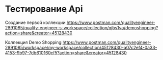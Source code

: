 # Тестирование Api

Создание первой коллекции
https://www.postman.com/qualityengineer-2891085/quality-engineer-s-workspace/collection/qjbs1va/demoshopping?action=share&creator=45128430

Коллекция Demo Shopping
https://www.postman.com/qualityengineer-2891085/workspace/my-workspace/collection/45128430-a07c2ef4-0a33-4153-9b97-7db610160cf5?action=share&creator=45128430
